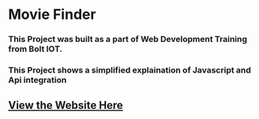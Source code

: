 # Movie Finder
### This Project was built as a part of Web Development Training from Bolt IOT.
### This Project shows a simplified explaination of Javascript and Api integration
## [View the Website Here](https://techdevsubhopriyo.github.io/Movie-Finder/index.html)

